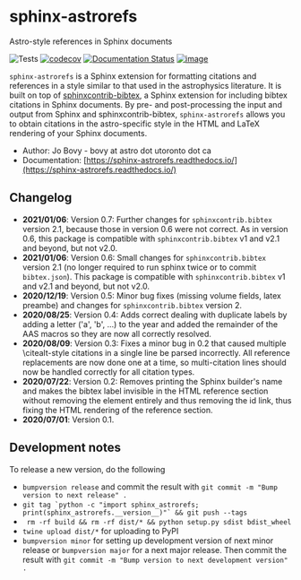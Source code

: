 # sphinx-astrorefs
Astro-style references in Sphinx documents

![Tests](https://github.com/jobovy/sphinx-astrorefs/workflows/Tests/badge.svg)
[![codecov](https://codecov.io/gh/jobovy/sphinx-astrorefs/branch/main/graph/badge.svg)](https://codecov.io/gh/jobovy/sphinx-astrorefs)
[![Documentation Status](https://readthedocs.org/projects/sphinx-astrorefs/badge/?version=latest)](https://sphinx-astrorefs.readthedocs.io/en/latest/?badge=latest)
[![image](http://img.shields.io/pypi/v/sphinx-astrorefs.svg)](https://pypi.python.org/pypi/sphinx-astrorefs/)


``sphinx-astrorefs`` is a Sphinx extension for formatting citations and references in a style similar to that used in the astrophysics literature. It is built on top of [sphinxcontrib-bibtex](https://github.com/mcmtroffaes/sphinxcontrib-bibtex), a Sphinx extension for including bibtex citations in Sphinx documents. By pre- and post-processing the input and output from Sphinx and sphinxcontrib-bibtex, ``sphinx-astrorefs`` allows you to obtain citations in the astro-specific style in the HTML and LaTeX rendering of your Sphinx documents.

* Author: Jo Bovy - bovy at astro dot utoronto dot ca
* Documentation: [https://sphinx-astrorefs.readthedocs.io/](https://sphinx-astrorefs.readthedocs.io/)

## Changelog

* **2021/01/06**: Version 0.7: Further changes for ``sphinxcontrib.bibtex`` version 2.1, because those in version 0.6 were not correct. As in version 0.6, this package is compatible with ``sphinxcontrib.bibtex`` v1 and v2.1 and beyond, but not v2.0.
* **2021/01/06**: Version 0.6: Small changes for ``sphinxcontrib.bibtex`` version 2.1 (no longer required to run sphinx twice or to commit ``bibtex.json``). This package is compatible with ``sphinxcontrib.bibtex`` v1 and v2.1 and beyond, but not v2.0.
* **2020/12/19**: Version 0.5: Minor bug fixes (missing volume fields, latex preambe) and changes for ``sphinxcontrib.bibtex`` version 2.
* **2020/08/25**: Version 0.4: Adds correct dealing with duplicate labels by adding a letter ('a', 'b', ...) to the year and added the remainder of the AAS macros so they are now all correctly resolved.
* **2020/08/09**: Version 0.3: Fixes a minor bug in 0.2 that caused multiple \citealt-style citations in a single line be parsed incorrectly. All reference replacements are now done one at a time, so multi-citation lines should now be handled correctly for all citation types.
* **2020/07/22**: Version 0.2: Removes printing the Sphinx builder's name and makes the bibtex label invisible in the HTML reference section without removing the element entirely and thus removing the id link, thus fixing the HTML rendering of the reference section.
* **2020/07/01**: Version 0.1.

## Development notes

To release a new version, do the following

* ``bumpversion release`` and commit the result with ``git commit -m "Bump version to next release" .``
* ``git tag `python -c "import sphinx_astrorefs; print(sphinx_astrorefs.__version__)"` && git push --tags``
* `` rm -rf build && rm -rf dist/* && python setup.py sdist bdist_wheel``
* ``twine upload dist/*`` for uploading to PyPI
* ``bumpversion minor`` for setting up development version of next minor release or ``bumpversion major`` for a next major release. Then commit the result with ``git commit -m "Bump version to next development version" .``
